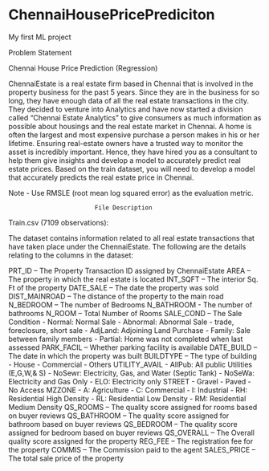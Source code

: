 # ChennaiHousePricePrediciton
My first ML project
							
              
Problem Statement

Chennai House Price Prediction (Regression)

ChennaiEstate is a real estate firm based in Chennai that is involved in the property business for the past 5 years. Since they are in the business for so long, they have enough data of all the real estate transactions in the city. They decided to venture into Analytics and have now started a division called “Chennai Estate Analytics” to give consumers as much information as possible about housings and the real estate market in Chennai. A home is often the largest and most expensive purchase a person makes in his or her lifetime. Ensuring real-estate owners have a trusted way to monitor the asset is incredibly important. Hence, they have hired you as a consultant to help them give insights and develop a model to accurately predict real estate prices. Based on the train dataset, you will need to develop a model that accurately predicts the real estate price in Chennai.

Note - Use RMSLE (root mean log squared error) as the evaluation metric.

							File Description

Train.csv (7109 observations):

The dataset contains information related to all real estate transactions that have taken place under the ChennaiEstate. The following are the details relating to the columns in the dataset:


PRT_ID – The Property Transaction ID assigned by ChennaiEstate
AREA – The property in which the real estate is located 
INT_SQFT – The interior Sq. Ft of the property
DATE_SALE – The date the property was sold 
DIST_MAINROAD – The distance of the property to the main road 
N_BEDROOM – The number of Bedrooms 
N_BATHROOM - The number of bathrooms 
N_ROOM – Total Number of Rooms 
SALE_COND – The Sale Condition 
	- Normal: Normal Sale 
	- Abnormal: Abnormal Sale - trade, foreclosure, short sale 
	- AdjLand: Adjoining Land Purchase 
	- Family: Sale between family members 
	- Partial: Home was not completed when last assessed 
PARK_FACIL – Whether parking facility is available 
DATE_BUILD – The date in which the property was built 
BUILDTYPE – The type of building 
	- House 
	- Commercial 
	- Others 
UTILITY_AVAIL 
	- AllPub: All public Utilities (E,G,W,& S) 
	- NoSewr: Electricity, Gas, and Water (Septic Tank) 
	- NoSeWa: Electricity and Gas Only 
	- ELO: Electricity only 
STREET 
	- Gravel 
	- Paved 
	- No Access 
MZZONE 
	- A: Agriculture 
	- C: Commercial 
	- I: Industrial 
	- RH: Residential High Density 
	- RL: Residential Low Density 
	- RM: Residential Medium Density 
QS_ROOMS – The quality score assigned for rooms based on buyer reviews 
QS_BATHROOM – The quality score assigned for bathroom based on buyer reviews 
QS_BEDROOM – The quality score assigned for bedroom based on buyer reviews 
QS_OVERALL – The Overall quality score assigned for the property 
REG_FEE – The registration fee for the property 
COMMIS – The Commission paid to the agent 
SALES_PRICE – The total sale price of the property 
